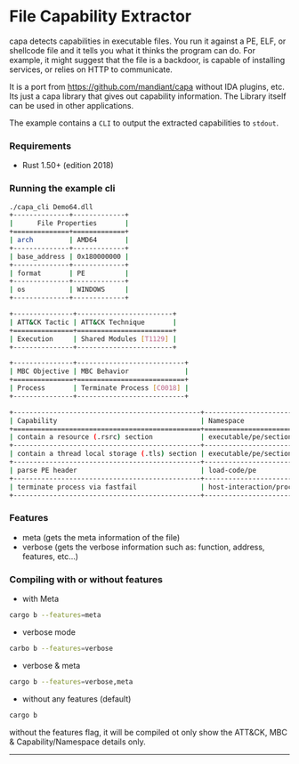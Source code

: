 # File Capability Extractor

capa detects capabilities in executable files. You run it against a PE, ELF, or shellcode file and it tells you what it thinks the program can do. 
For example, it might suggest that the file is a backdoor, is capable of installing services, or relies on HTTP to communicate.

It is a port from https://github.com/mandiant/capa without IDA plugins, etc. Its just a capa library that gives out capability information. 
The Library itself can be used in other applications. 

The example contains a `CLI` to output the extracted capabilities to `stdout`.

### Requirements
- Rust 1.50+ (edition 2018)

### Running the example cli
```bash
./capa_cli Demo64.dll
+--------------+-------------+
|      File Properties       |
+==============+=============+
| arch         | AMD64       |
+--------------+-------------+
| base_address | 0x180000000 |
+--------------+-------------+
| format       | PE          |
+--------------+-------------+
| os           | WINDOWS     |
+--------------+-------------+

+---------------+------------------------+
| ATT&CK Tactic | ATT&CK Technique       |
+===============+========================+
| Execution     | Shared Modules [T1129] |
+---------------+------------------------+

+---------------+---------------------------+
| MBC Objective | MBC Behavior              |
+===============+===========================+
| Process       | Terminate Process [C0018] |
+---------------+---------------------------+

+-----------------------------------------------+------------------------------------+
| Capability                                    | Namespace                          |
+===============================================+====================================+
| contain a resource (.rsrc) section            | executable/pe/section/rsrc         |
+-----------------------------------------------+------------------------------------+
| contain a thread local storage (.tls) section | executable/pe/section/tls          |
+-----------------------------------------------+------------------------------------+
| parse PE header                               | load-code/pe                       |
+-----------------------------------------------+------------------------------------+
| terminate process via fastfail                | host-interaction/process/terminate |
+-----------------------------------------------+------------------------------------+
```

### Features
- meta (gets the meta information of the file)
- verbose (gets the verbose information such as: function, address, features, etc...)

### Compiling with or without features

- with Meta
```bash
cargo b --features=meta
```

- verbose mode
```bash
carbo b --features=verbose
```

- verbose & meta
```bash
cargo b --features=verbose,meta
```

- without any features (default)
```bash
cargo b
```

without the features flag, it will be compiled ot only show the ATT&CK, MBC & Capability/Namespace details only.

---

